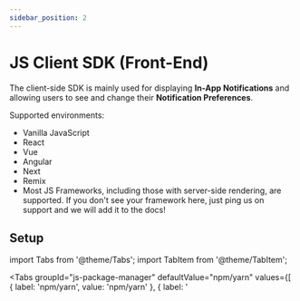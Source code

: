 ```yaml
---
sidebar_position: 2
---
```


# JS Client SDK (Front-End)

The client-side SDK is mainly used for displaying **In-App Notifications** and allowing users to see and change their **Notification Preferences**.

Supported environments:

- Vanilla JavaScript
- React
- Vue
- Angular
- Next
- Remix
- Most JS Frameworks, including those with server-side rendering, are supported. If you don't see your framework here, just ping us on support and we will add it to the docs!

## Setup

import Tabs from '@theme/Tabs';
import TabItem from '@theme/TabItem';

<Tabs
groupId="js-package-manager"
defaultValue="npm/yarn"
values={[
{ label: 'npm/yarn', value: 'npm/yarn' },
{ label: '<script>', value: '<script>' }
]
}>
<TabItem value="npm/yarn">

```shell title="1. Install"
npm install notificationapi-js-client-sdk
yarn add notificationapi-js-client-sdk
```

```js title="2. Import"
import NotificationAPI from 'notificationapi-js-client-sdk';
import 'notificationapi-js-client-sdk/dist/styles.css';
```

</TabItem>
<TabItem value="<script>">

```html
<script src="https://unpkg.com/notificationapi-js-client-sdk/dist/notificationapi-js-client-sdk.js"></script>
<link
  href="https://unpkg.com/notificationapi-js-client-sdk/dist/styles.css"
  rel="stylesheet"
/>
```

</TabItem>
</Tabs>

## Your First Example

## Initialization

The example below creates a NotificationAPI client that connects to our servers through a WebSocket connection from your front-end. It does not show anything yet.

```js title="Example"
const notificationapi = new NotificationAPI({
  clientId: YOUR_CLIENT_ID,
  userId: UNIQUE_USER_ID
});
```

:::info

Initializing the library more than once is safe, but will generate unnecessary resources and network calls.

React users should follow the [React section](#reactjs).

:::

**Parameters:**

`clientId` (required)  
Type: string

Your NotificationAPI account clientId. You can get it from [here](https://app.notificationapi.com/environments).

`userId` (required)  
Type: string

The unique ID of the user in your system.

`userIdHash`
Type: string

Only used for [Secure Mode](#secure-mode).

`websocket`
Type: string

Only if you want to specify your region, for example, if your account is in Canada region you must pass 'wss://ws.ca.notificationapi.com'.

## getUserPreferences()

Allows you to access the raw data of the user's notification preferences from the front-end.

Please note that unless you require extreme customization, you can rely on [showUserPreferences()](#showuserpreferences) function to display and edit notification preferences without any additional code.

```js title="Example"
notificationapi.getUserPreferences().then((prefs) => {
  console.log(prefs);
});

/* prints:
[
  {
      "notificationId": "new_order",
      "title": "New Order",
      "settings": [
          {
              "channel": "SMS",
              "state": false,
              "channelName": "SMS"
          },
          {
              "channel": "EMAIL",
              "state": true,
              "channelName": "Email"
          }
      ],
      "subNotificationPreferences": []
  },
  ... more items for all notifications
] */
```

**Returns**

```ts
getUserPreferences() : Promise<Preference[]>

interface Preference {
  notificationId: string;
  title: string; // the friendly title of the notification
  settings: {
    channel: string; // EMAIL, INAPP_WEB, SMS, CALL
    channelName: string; // channel friendly name: Email, In-App, SMS, Call
    state: boolean; // indicating the preference
  }[];
  subNotificationPreferences: Preference[]; // when using subNotificationIds, it will contain a similar item for each subNotificationId
}
```

## patchUserPreference()

Allows you to programmatically change the user's notification preferences from the front-end.

Please note that unless you require extreme customization, you can rely on [showUserPreferences()](#showuserpreferences) function to display and edit notification preferences without any additional code.

```js title="Example"
notificationapi.patchUserPreference('myNotificationId', 'EMAIL', false);
```

**Parameters**

`notificationId` (required)  
Type: string

The ID of the notification in NotificationAPI.

`channel` (required)  
Type: string

The channel for which you wish to change the setting.  
Accepted values: `EMAIL`, `INAPP_WEB`, `SMS`, `CALL`.

`state` (required)  
Type: boolean

The preference of the user. If set to false, the user will no longer receive the specified notification on the specified channel, until the state is set to true again through the API or the preferences popup.

`subNotificationId` (optional)  
Type: string

For setting the preference of a subNotificationId within a notification.

## showInApp()

import InAppGif from '@site/static/inapp.gif';

<img src={InAppGif} />

This function adds the in-app notifications (the bell icon along with all its functionality) to your app.

```js title="Example"
notificationapi.showInApp({
  root: 'parentDivID'
});
```

**Parameters**

##### `root` (required)

Type: string

The ID of the HTML element that will contain the NotificationAPI widget. Ideally an empty div.

##### `inline`

Type: boolean

Default: false

By default, the showInApp() function will display a 🔔 button. The in-app notifications are displayed in a popup when the button is clicked. With inline set to `true`, the in-app notifications are displayed in the `root` element without the popup.

import inline from '@site/static/inline.png';

Preview:
<img src={inline} width="400" />

##### `markAsReadMode`

Type: string (JS), MarkAsReadModes enum (TS)

Default: AUTOMATIC

By default, in-app notifications are set to read when they are displayed to the user and the unread notification count is reset to 0. Switching to the `MANUAL` mode will not set notifications to read on display. Instead, the user can set notifications to read using an overall "Mark All As Read" button and a "Mark as read" for each notification.

Valid string options: AUTOMATIC, MANUAL

import manualread from '@site/static/manualread.gif';

Preview:
<img src={manualread} width="400" />

##### `popupPosition`

Type: string (JS), PopupPosition enum (TS)

Default: rightBottom

The position of the notifications popup relative to the button.

Valid string options: topLeft, topRight, bottomLeft, bottomRight, leftTop, leftBottom, rightTop, rightBottom.

##### `paginated`

Type: boolean

Default: false

By default, the in-app notifications are displayed in endless scrolling mode. Setting this field to `true` will show in-app notifications in paginated mode with controls to change pages.

import paginated from '@site/static/paginated.gif';

Preview:
<img src={paginated} width="400" />

##### `pageSize`

Type: number

Default: 5

The number of in-app notifications per page. Only valid for `paginated` mode.

## showUserPreferences()

User preferences is accessible from the in-app popup (similar to the gif below). However, you may use this function to programmatically open the user preferences from your code.

import UserPref from '@site/static/userpref.gif';

<img src={UserPref} />

```js title="Example"
notificationapi.showUserPreferences();
```

**Parameters**

`parent`  
Type: string  
Default: undefined

When undefined (default behavior), the user preferences will show as a modal. Given this parameter, the user preferences will render in inline mode inside an existing HTML element on your page. You can pass the ID of the parent element to this parameter. Ideally, use an empty div for the parent.

## Secure Mode

Front-end code is observable and mutable by end-users. Malicious actors can take advantage of this. For example, someone can impersonate another user on your website's chat tool or NotificationAPI by passing different parameters to the library. Secure Mode makes our front-end SDK safe against this threat.

**Step by Step Guide**

1. Back-end: hash the userId using your client secret. Pass the hashed userId to your front-end. For example, from an API right after the page loads.

<Tabs
defaultValue="Node.js"
values={[
{ label: 'Node.js', value: 'Node.js', },
{ label: 'Python', value: 'Python' }
]
}>
<TabItem value="Node.js">

```jsx
const hashedUserId = require('crypto') // crypto is part of nodejs
  .createHmac('sha256', 'YOUR_CLIENT_SECRET')
  .update('ACTUAL_USER_ID')
  .digest('base64');
```

</TabItem>
<TabItem value="Python">

```py
import hmac
import hashlib
import base64
hashedUserId = base64.b64encode(hmac.new( 'YOUR_CLIENT_SECRET'.encode('utf-8'),
            'ACTUAL_USER_ID'.encode('utf-8'),
             hashlib.sha256).digest())
```

</TabItem>
</Tabs>
2. Front-end: pass the hashed userId to the NotificationAPI SDK:

```jsx
new NotificationAPI({
  root: '...',
  clientId: '...',
  userId: 'ACTUAL_USER_ID',
  userIdHash: 'HASHED_USER_ID'
});
```

3. Enable secure mode in your account settings. When our SDK starts, it sends both the userId and hashed userId to our servers and we compare the values to ensure the userId and its hash match, indicating userId has not been tampered.

## Framework Specific Configurations

### React.js

React's state management and re-rendering causes this widget to be destroyed and re-initialized with every state change. To avoid this issue, place the initialization and the root element in a "memo"-ized React component. Example:

<Tabs
defaultValue="NotificationAPIComponent.js"
values={[
{ label: 'NotificationAPIComponent.js', value: 'NotificationAPIComponent.js', },
{ label: 'App.js', value: 'App.js' }
]
}>
<TabItem value="NotificationAPIComponent.js">

```jsx
import NotificationAPI from 'notificationapi-js-client-sdk';
import 'notificationapi-js-client-sdk/dist/styles.css';
import { PopupPosition } from 'notificationapi-js-client-sdk/lib/interfaces';
import React, { memo, useEffect, useRef } from 'react';

const NotificationAPIComponent = memo((props) => {
  const containerRef = useRef();

  useEffect(() => {
    const notificationapi = new NotificationAPI({
      clientId: YOUR_CLIENT_ID,
      userId: props.userId
    });
    notificationapi.showInApp({
      root: 'container',
      popupPosition: PopupPosition.BottomLeft
    });

    // Store a reference to the container DOM element.
    const container = containerRef.current;
    // This effect can run multiple times due to the `userId` changing
    // or Hot Module Replacement (HMR). Ensure the container is cleared
    // as `showInApp` will append to the container instead of overwriting it.
    return () => {
      container.innerHTML = '';
    };
  }, [props.userId]);

  return <div id="container" ref={containerRef}></div>;
});

export default NotificationAPIComponent;
```

</TabItem>
<TabItem value="App.js">

```jsx
import NotificationAPIComponent from './NotificationAPIComponent';

function App() {
  return (
    <div>
      <NotificationAPIComponent userId="USER_ID" />
      <div> ... </div>
    </div>
  );
}

export default App;
```

</TabItem>
</Tabs>

### Vue.js

```html
<script setup>
  import NotificationAPI from 'notificationapi-js-client-sdk';
  import 'notificationapi-js-client-sdk/dist/styles.css';
  import { onMounted } from 'vue';
  onMounted(() => {
    const notificationapi = new NotificationAPI({
      clientId: 'CLIENT_ID',
      userId: 'USER_ID'
    });

    notificationapi.showInApp({
      root: 'myNotifications'
    });
  });
</script>

<template>
  <div>Hello World!</div>
  <div id="myNotifications"></div>
</template>
```

### Remix

1. Add the following to your remix.config.js: [what is this?](https://remix.run/docs/en/1.13.0/pages/gotchas#importing-esm-packages)

```js
serverDependenciesToBundle: ['notificationapi-js-client-sdk'];
```

2. Add our CSS styles to your root component:

```js
import NotificationAPICSS from "notificationapi-js-client-sdk/dist/styles.css";

export const links: LinksFunction = () => {
  return [
    ...,
    { rel: "stylesheet", href: NotificationAPICSS },
  ];
};
```

3. Import and use our library normally, similar to React. Example:

```jsx
import NotificationAPIClient from 'notificationapi-js-client-sdk';
import { useEffect } from 'react';

export default function Index() {
  useEffect(() => {
    const notificationapi = new NotificationAPIClient({
      clientId: 'CLIENT_ID',
      userId: 'USER_ID'
    });

    notificationapi.showInApp({
      root: 'bell-container'
    });
  }, []);

  return (
    <main>
      <div id="bell-container"></div>
    </main>
  );
}
```
